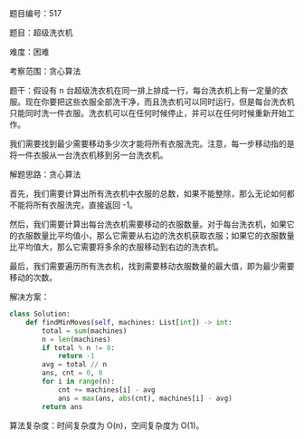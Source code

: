 题目编号：517

题目：超级洗衣机

难度：困难

考察范围：贪心算法

题干：假设有 n 台超级洗衣机在同一排上排成一行，每台洗衣机上有一定量的衣服。现在你要把这些衣服全部洗干净，而且洗衣机可以同时运行，但是每台洗衣机只能同时洗一件衣服。洗衣机可以在任何时候停止，并可以在任何时候重新开始工作。

我们需要找到最少需要移动多少次才能将所有衣服洗完。注意，每一步移动指的是将一件衣服从一台洗衣机移到另一台洗衣机。

解题思路：贪心算法

首先，我们需要计算出所有洗衣机中衣服的总数，如果不能整除，那么无论如何都不能将所有衣服洗完，直接返回 -1。

然后，我们需要计算出每台洗衣机需要移动的衣服数量。对于每台洗衣机，如果它的衣服数量比平均值小，那么它需要从右边的洗衣机获取衣服；如果它的衣服数量比平均值大，那么它需要将多余的衣服移动到右边的洗衣机。

最后，我们需要遍历所有洗衣机，找到需要移动衣服数量的最大值，即为最少需要移动的次数。

解决方案：

```python
class Solution:
    def findMinMoves(self, machines: List[int]) -> int:
        total = sum(machines)
        n = len(machines)
        if total % n != 0:
            return -1
        avg = total // n
        ans, cnt = 0, 0
        for i in range(n):
            cnt += machines[i] - avg
            ans = max(ans, abs(cnt), machines[i] - avg)
        return ans
```

算法复杂度：时间复杂度为 O(n)，空间复杂度为 O(1)。